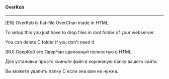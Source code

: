 <h4>OverKob</h4>
<hr>
[EN] OverKob is flat-file OverChan made in HTML.

To setup this you just have to drop files
in root folder of your webserver.

You can delete C folder if you don't need it.

[RU] ОверКоб это ОверЧан сделанный полностью в HTML.

Для установки просто скиньте файл
в корневную папку вашего сайта.

Вы можете удалить папку C если она вам не нужна.
